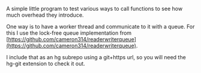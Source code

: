A simple little program to test various ways to call functions to see how much
overhead they introduce.

One way is to have a worker thread and communicate to it with a queue.  For this
I use the lock-free queue implementation from
[https://github.com/cameron314/readerwriterqueue](https://github.com/cameron314/readerwriterqueue).

I include that as an hg subrepo using a git+https url, so you will need the
hg-git extension to check it out.
